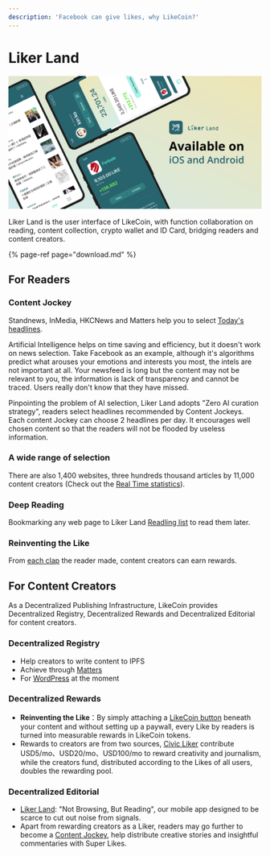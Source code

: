```yaml
---
description: 'Facebook can give likes, why LikeCoin?'
---
```


# Liker Land

![](../../.gitbook/assets/likecoin_ad72_appstore_og_ios_android.png)

Liker Land is the user interface of LikeCoin, with function collaboration on reading, content collection, crypto wallet and ID Card, bridging readers and content creators.

{% page-ref page="download.md" %}

## **For Readers**

### **Content Jockey**

Standnews, InMedia, HKCNews and Matters help you to select [Today's headlines](today-headline.md).

Artificial Intelligence helps on time saving and efficiency, but it doesn't work on news selection. Take Facebook as an example, although it's algorithms predict what arouses your emotions and interests you most, the intels are not important at all. Your newsfeed is long but the content may not be relevant to you, the information is lack of transparency and cannot be traced. Users really don't know that they have missed.

Pinpointing the problem of AI selection, Liker Land adopts "Zero AI curation strategy", readers select headlines recommended by Content Jockeys. Each content Jockey can choose 2 headlines per day. It encourages well chosen content so that the readers will not be flooded by useless information.

### **A wide range of selection**

There are also 1,400 websites, three hundreds thousand articles by 11,000 content creators \(Check out the [Real Time statistics](real-time-statistics.md)\).

### Deep Reading

Bookmarking any web page to Liker Land [Readling list](readling-list.md) to read them later.

### **Reinventing the Like**

From [each clap](like.md) the reader made, content creators can earn rewards.

## For Content Creators

As a Decentralized Publishing Infrastructure, LikeCoin provides Decentralized Registry, Decentralized Rewards and Decentralized Editorial for content creators.

### Decentralized Registry

* Help creators to write content to IPFS
* Achieve through [Matters](https://matters.news/)
* For [WordPress](../creator/wordpress.md) at the moment

### Decentralized Rewards

* **Reinventing the Like**：By simply attaching a [LikeCoin button](../creator/) beneath your content and without setting up a paywall, every Like by readers is turned into measurable rewards in LikeCoin tokens.
* Rewards to creators are from two sources, [Civic Liker](../civic-liker/) contribute USD5/mo、USD20/mo、USD100/mo to reward creativity and journalism, while the creators fund, distributed according to the Likes of all users, doubles the rewarding pool.

### Decentralized Editorial

* [Liker Land](today-headline.md): "Not Browsing, But Reading", our mobile app designed to be scarce to cut out noise from signals.
* Apart from rewarding creators as a Liker, readers may go further to become a [Content Jockey](superlike.md), help distribute creative stories and insightful commentaries with Super Likes.

